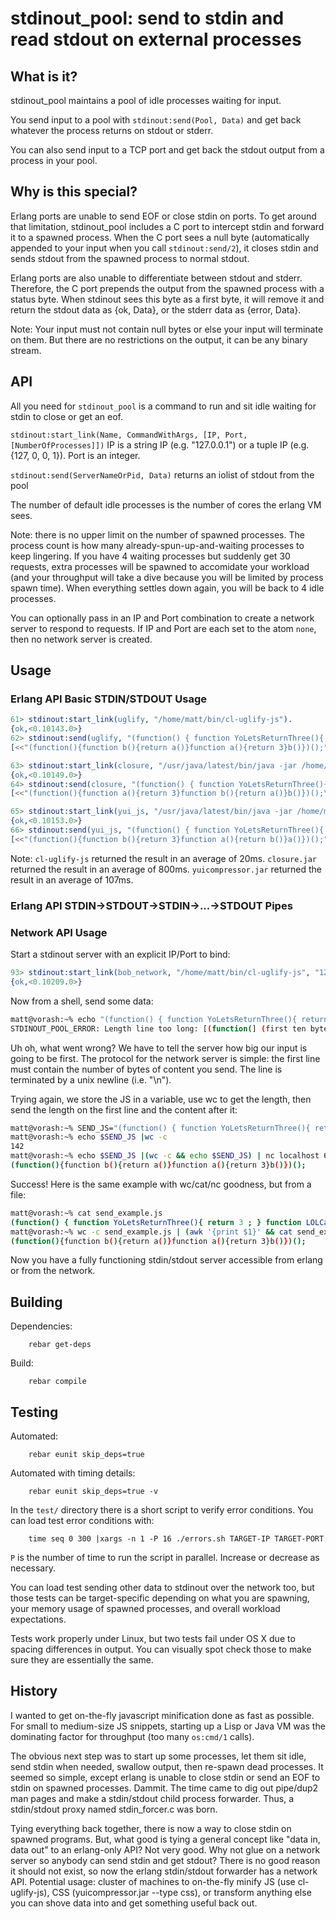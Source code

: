 stdinout_pool: send to stdin and read stdout on external processes
==================================================================

What is it?
-----------
stdinout_pool maintains a pool of idle processes waiting for input.

You send input to a pool with `stdinout:send(Pool, Data)` and get back whatever
the process returns on stdout or stderr.

You can also send input to a TCP port and get back the stdout output from a
process in your pool.

Why is this special?
--------------------
Erlang ports are unable to send EOF or close stdin on ports.  To get around
that limitation, stdinout_pool includes a C port to intercept stdin and
forward it to a spawned process.  When the C port sees a null byte
(automatically appended to your input when you call `stdinout:send/2`), it
closes stdin and sends stdout from the spawned process to normal stdout.

Erlang ports are also unable to differentiate between stdout and stderr.
Therefore, the C port prepends the output from the spawned process with a status
byte. When stdinout sees this byte as a first byte, it will remove it and return
the stdout data as {ok, Data}, or the stderr data as {error, Data}.

Note: Your input must not contain null bytes or else your input will terminate
on them. But there are no restrictions on the output, it can be any binary stream.

API
---
All you need for `stdinout_pool` is a command to run and sit idle waiting for
stdin to close or get an eof.

`stdinout:start_link(Name, CommandWithArgs, [IP, Port, [NumberOfProcesses]])`
IP is a string IP (e.g. "127.0.0.1") or a tuple IP (e.g. {127, 0, 0, 1}).
Port is an integer.

`stdinout:send(ServerNameOrPid, Data)` returns an iolist of stdout from the pool

The number of default idle processes is the number of cores the erlang VM sees.

Note: there is no upper limit on the number of spawned processes.
The process count is how
many already-spun-up-and-waiting processes to keep lingering.  If you have 4
waiting processes but suddenly get 30 requests, extra processes will be spawned
to accomidate your workload (and your throughput will take a dive because you
will be limited by process spawn time).  When everything settles down again, you will be back to 4 idle processes.

You can optionally pass in an IP and Port combination to create a network
server to respond to requests.  If IP and Port are each set to the atom `none`,
then no network server is created.

Usage
-----
### Erlang API Basic STDIN/STDOUT Usage

```erlang
61> stdinout:start_link(uglify, "/home/matt/bin/cl-uglify-js").
{ok,<0.10143.0>}
62> stdinout:send(uglify, "(function() { function YoLetsReturnThree(){ return 3 ; } function LOLCallingThree() { return YoLetsReturnThree() ; }; LOLCallingThree();})();").
[<<"(function(){function b(){return a()}function a(){return 3}b()})();">>]

63> stdinout:start_link(closure, "/usr/java/latest/bin/java -jar /home/matt/bin/closure/compiler.jar").
{ok,<0.10149.0>}
64> stdinout:send(closure, "(function() { function YoLetsReturnThree(){ return 3 ; } function LOLCallingThree() { return YoLetsReturnThree() ; }; LOLCallingThree();})();").
[<<"(function(){function a(){return 3}function b(){return a()}b()})();\n">>]

65> stdinout:start_link(yui_js, "/usr/java/latest/bin/java -jar /home/matt/bin/utils/yuicompressor/yuicompressor-2.4.2.jar --type js").
{ok,<0.10153.0>}
66> stdinout:send(yui_js, "(function() { function YoLetsReturnThree(){ return 3 ; } function LOLCallingThree() { return YoLetsReturnThree() ; }; LOLCallingThree();})();").
[<<"(function(){function b(){return 3}function a(){return b()}a()})();">>]
```

Note: `cl-uglify-js` returned the result in an average of 20ms.
`closure.jar` returned the result in an average of 800ms.
`yuicompressor.jar` returned the result in an average of 107ms.

### Erlang API STDIN->STDOUT->STDIN->...->STDOUT Pipes


### Network API Usage
Start a stdinout server with an explicit IP/Port to bind:

```erlang
93> stdinout:start_link(bob_network, "/home/matt/bin/cl-uglify-js", "127.0.0.1", 6641).
{ok,<0.10209.0>}
```

Now from a shell, send some data:

```bash
matt@vorash:~% echo "(function() { function YoLetsReturnThree(){ return 3 ; } function LOLCallingThree() { return YoLetsReturnThree() ; }; LOLCallingThree();})();" | nc localhost 6641
STDINOUT_POOL_ERROR: Length line too long: [(function(] (first ten bytes).
```

Uh oh, what went wrong?  We have to tell the server how big our input is going
to be first.  The protocol for the network server is simple: the first line
must contain the number of bytes of content you send.  The line is terminated
by a unix newline (i.e. "\n").

Trying again, we store the JS in a variable, use wc to get the length, then
send the length on the first line and the content after it:

```bash
matt@vorash:~% SEND_JS="(function() { function YoLetsReturnThree(){ return 3 ; } function LOLCallingThree() { return YoLetsReturnThree() ; }; LOLCallingThree();})();"
matt@vorash:~% echo $SEND_JS |wc -c
142
matt@vorash:~% echo $SEND_JS |(wc -c && echo $SEND_JS) | nc localhost 6641
(function(){function b(){return a()}function a(){return 3}b()})();
```

Success!  Here is the same example with wc/cat/nc goodness, but from a file:

```bash
matt@vorash:~% cat send_example.js
(function() { function YoLetsReturnThree(){ return 3 ; } function LOLCallingThree() { return YoLetsReturnThree() ; }; LOLCallingThree();})();
matt@vorash:~% wc -c send_example.js | (awk '{print $1}' && cat send_example.js )| nc localhost 6641
(function(){function b(){return a()}function a(){return 3}b()})();
```

Now you have a fully functioning stdin/stdout server accessible from erlang
or from the network.


Building
--------
Dependencies:

        rebar get-deps

Build:

        rebar compile


Testing
-------
Automated:

        rebar eunit skip_deps=true

Automated with timing details:

        rebar eunit skip_deps=true -v

In the `test/` directory there is a short script to verify error conditions.
You can load test error conditions with:

        time seq 0 300 |xargs -n 1 -P 16 ./errors.sh TARGET-IP TARGET-PORT

`P` is the number of time to run the script in parallel.  Increase or decrease
as necessary.

You can load test sending other data to stdinout over the network too, but
those tests can be target-specific depending on what you are spawning, your
memory usage of spawned processes, and overall workload expectations.

Tests work properly under Linux, but two tests fail under OS X due to spacing
differences in output.  You can visually spot check those to make sure they
are essentially the same.

History
-------
I wanted to get on-the-fly javascript minification done as fast as possible.
For small to medium-size JS snippets, starting up a Lisp or Java VM was
the dominating factor for throughput (too many `os:cmd/1` calls).

The obvious next step was to start up some processes, let them sit idle,
send stdin when needed, swallow output, then re-spawn dead processes.
It seemed so simple,
except erlang is unable to close stdin or send an EOF to stdin on spawned
processes.  Dammit.  The time came to dig out pipe/dup2 man pages and
make a stdin/stdout child process forwarder.  Thus, a stdin/stdout
proxy named stdin_forcer.c was born.

Tying everything back together, there is now a way to close stdin on spawned
programs.  But, what good is tying a general
concept like "data in, data out" to an erlang-only API?  Not very good.  Why
not glue on a network server so anybody can send stdin and get stdout?  There
is no good reason it should not exist, so now the erlang stdin/stdout forwarder
has a network API.  Potential usage: cluster of machines to on-the-fly minify
JS (use cl-uglify-js), CSS (yuicompressor.jar --type css), or transform
anything else you can shove data into and get something useful back out.
